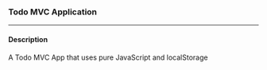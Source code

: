 
### Todo MVC Application
***

#### Description
A Todo MVC App that uses pure JavaScript and localStorage
